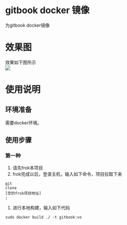 # gitbook docker 镜像

为gitbook docker镜像

# 效果图

效果如下图所示  
![](https://image-static.segmentfault.com/252/578/2525787201-5c64218aa520c_articlex)

# 使用说明

## 环境准备

需要docker环境。

## 使用步骤

### 第一种

1. 请先frok本项目
2. frok完成以后，登录主机，输入如下命令，项目拉取下来

```
git
clone
[您的frok项目地址]
;
```

1. 进行本地构建，输入如下代码

```
sudo docker build ./ -t gitbook:vo
```



